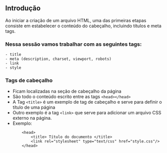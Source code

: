 ## Introdução

Ao iniciar a criação de um arquivo HTML, uma das primeiras etapas consiste em estabelecer o conteúdo do cabeçalho, incluindo títulos e meta tags.

### Nessa sessão vamos trabalhar com as seguintes tags:
    - title
    - meta (description, charset, viewport, robots)
    - link 
    - style

### Tags de cabeçalho

- Ficam localizadas na seção de cabeçalho da página 
- São todo o conteúdo escrito entre as tags ```<head></head>```
- A Tag ```<title>``` é um exemplo de tag de cabeçalho e serve para definir o título de uma página
- Outro exemplo é a tag ```<link>``` que serve para adicionar um arquivo CSS externo na página.
- Exemplo:
    ```
        <head>
            <title> Título do documento </title>
            <link rel="stylesheet" type="text/css" href="style.css"/>
        </head>

    ```
